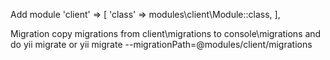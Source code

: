 Add module
'client' => [
  'class' => modules\client\Module::class,
],

Migration
copy migrations from client\migrations to console\migrations and do yii migrate
or
yii migrate --migrationPath=@modules/client/migrations

